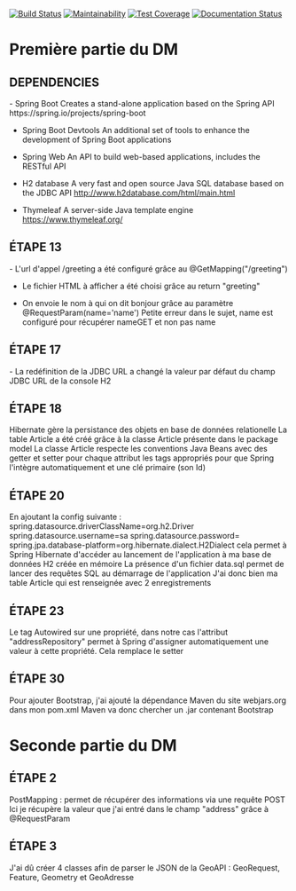 [![Build Status](https://travis-ci.com/gfresnais/POO_TP_DM_SpringBoot.svg?token=5K17HmxMpZcxFUnn27Gu&branch=master)](https://travis-ci.com/gfresnais/POO_TP_DM_SpringBoot) [![Maintainability](https://api.codeclimate.com/v1/badges/a8e53cb3dee738ce134f/maintainability)](https://codeclimate.com/github/gfresnais/POO_TP_DM_SpringBoot/maintainability) [![Test Coverage](https://api.codeclimate.com/v1/badges/a8e53cb3dee738ce134f/test_coverage)](https://codeclimate.com/github/gfresnais/POO_TP_DM_SpringBoot/test_coverage) [![Documentation Status](https://readthedocs.org/projects/poo-tp-dm-springboot/badge/?version=latest)](https://poo-tp-dm-springboot.readthedocs.io/en/latest/?badge=latest)

Première partie du DM
=====================

<h2>DEPENDENCIES</h2> 
- Spring Boot
    Creates a stand-alone application based on the Spring API
    https://spring.io/projects/spring-boot

- Spring Boot Devtools
    An additional set of tools to enhance the development of Spring Boot applications

- Spring Web
    An API to build web-based applications, includes the RESTful API
    
- H2 database
    A very fast and open source Java SQL database based on the JDBC API
    http://www.h2database.com/html/main.html
    
- Thymeleaf
    A server-side Java template engine
    https://www.thymeleaf.org/
 

<h2>ÉTAPE 13</h2>
- L'url d'appel /greeting a été configuré grâce au @GetMapping("/greeting")

- Le fichier HTML à afficher a été choisi grâce au return "greeting"

- On envoie le nom à qui on dit bonjour grâce au paramètre @RequestParam(name='name')
    Petite erreur dans le sujet, name est configuré pour récupérer nameGET et non pas name


<h2>ÉTAPE 17</h2>
- La redéfinition de la JDBC URL a changé la valeur par défaut du champ JDBC URL de la console H2


<h2>ÉTAPE 18</h2>
Hibernate gère la persistance des objets en base de données relationelle
La table Article a été créé grâce à la classe Article présente dans le package model
La classe Article respecte les conventions Java Beans avec des getter et setter pour chaque attribut 
les tags appropriés pour que Spring l'intègre automatiquement et une clé primaire (son Id)


<h2>ÉTAPE 20</h2>
En ajoutant la config suivante :
    spring.datasource.driverClassName=org.h2.Driver
    spring.datasource.username=sa
    spring.datasource.password=
    spring.jpa.database-platform=org.hibernate.dialect.H2Dialect
cela permet à Spring Hibernate d'accéder au lancement de l'application à ma base de données H2 créée en mémoire
La présence d'un fichier data.sql permet de lancer des requêtes SQL au démarrage de l'application
J'ai donc bien ma table Article qui est renseignée avec 2 enregistrements


<h2>ÉTAPE 23</h2>
Le tag Autowired sur une propriété, dans notre cas l'attribut "addressRepository" permet à Spring d'assigner
automatiquement une valeur à cette propriété. Cela remplace le setter

<h2>ÉTAPE 30</h2>
Pour ajouter Bootstrap, j'ai ajouté la dépendance Maven du site webjars.org dans mon pom.xml
Maven va donc chercher un .jar contenant Bootstrap


Seconde partie du DM
====================

<h2>ÉTAPE 2</h2>
PostMapping : permet de récupérer des informations via une requête POST
Ici je récupère la valeur que j'ai entré dans le champ "address" grâce à @RequestParam

<h2>ÉTAPE 3</h2>
J'ai dû créer 4 classes afin de parser le JSON de la GeoAPI : GeoRequest, Feature, Geometry et GeoAdresse